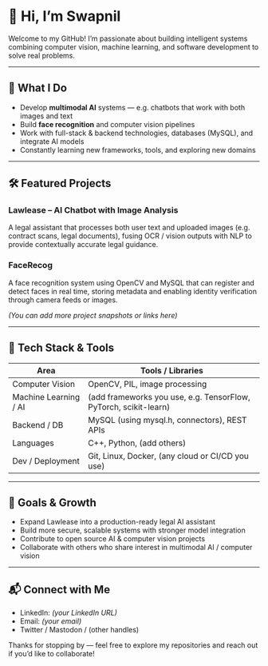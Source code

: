 # 👋 Hi, I’m Swapnil

Welcome to my GitHub! I’m passionate about building intelligent systems combining computer vision, machine learning, and software development to solve real problems.

---

## 🚀 What I Do

- Develop **multimodal AI** systems — e.g. chatbots that work with both images and text  
- Build **face recognition** and computer vision pipelines  
- Work with full-stack & backend technologies, databases (MySQL), and integrate AI models  
- Constantly learning new frameworks, tools, and exploring new domains

---

## 🛠️ Featured Projects

### **Lawlease – AI Chatbot with Image Analysis**  
A legal assistant that processes both user text and uploaded images (e.g. contract scans, legal documents), fusing OCR / vision outputs with NLP to provide contextually accurate legal guidance.

### **FaceRecog**  
A face recognition system using OpenCV and MySQL that can register and detect faces in real time, storing metadata and enabling identity verification through camera feeds or images.

*(You can add more project snapshots or links here)*

---

## 🧩 Tech Stack & Tools

| Area | Tools / Libraries |
|------|-------------------|
| Computer Vision | OpenCV, PIL, image processing |
| Machine Learning / AI | (add frameworks you use, e.g. TensorFlow, PyTorch, scikit-learn) |
| Backend / DB | MySQL (using mysql.h, connectors), REST APIs |
| Languages | C++, Python, (add others) |
| Dev / Deployment | Git, Linux, Docker, (any cloud or CI/CD you use) |

---

## 🎯 Goals & Growth

- Expand Lawlease into a production-ready legal AI assistant  
- Build more secure, scalable systems with stronger model integration  
- Contribute to open source AI & computer vision projects  
- Collaborate with others who share interest in multimodal AI / computer vision

---

## 📬 Connect with Me

- LinkedIn: *(your LinkedIn URL)*
- Email: *(your email)*
- Twitter / Mastodon / (other handles)  

Thanks for stopping by — feel free to explore my repositories and reach out if you’d like to collaborate!
